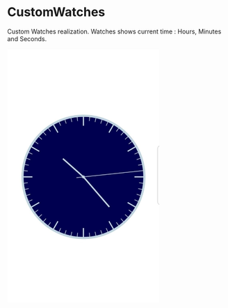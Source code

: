 # CustomWatches

Custom Watches realization.
Watches shows current time : Hours, Minutes and Seconds.

<img src="screen.jpg" width="350" title="hover text">
